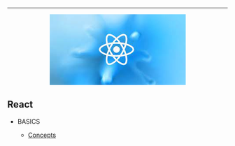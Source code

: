 ---

<div align="center">
    <a href="#React Fundamentals"><img src="assets/react.jpg" alt="banner" /></a>
</div>

## React

- BASICS

  - [Concepts](./index.md)

